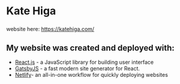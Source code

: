 
# Kate Higa
###
website here: https://katehiga.com/

## My website was created and deployed with:
* [React.js](https://reactjs.org/) - a JavaScript library for building user interface
* [GatsbyJS](https://www.gatsbyjs.org/) - a fast modern site generator for React.
* [Netlify](https://www.netlify.com/)- an all-in-one workflow for quickly deploying websites
